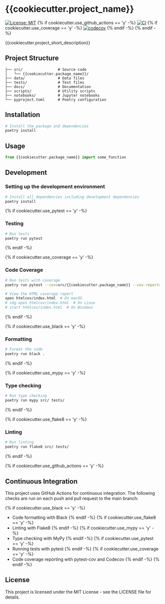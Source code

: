 # {{cookiecutter.project_name}}
[![License: MIT](https://img.shields.io/badge/License-MIT-yellow.svg)](./LICENSE)
{% if cookiecutter.use_github_actions == 'y' -%}
[![CI](https://github.com/{{cookiecutter.github_username}}/{{cookiecutter.project_slug}}/workflows/CI/badge.svg)](https://github.com/{{cookiecutter.github_username}}/{{cookiecutter.project_slug}}/actions?query=workflow%3ACI)
{% if cookiecutter.use_coverage == 'y' -%}
[![codecov](https://codecov.io/gh/{{cookiecutter.github_username}}/{{cookiecutter.project_slug}}/branch/main/graph/badge.svg)](https://codecov.io/gh/{{cookiecutter.github_username}}/{{cookiecutter.project_slug}})
{% endif -%}
{% endif -%}
<br>

{{cookiecutter.project_short_description}}

## Project Structure

```
├── src/                # Source code
│   └── {{cookiecutter.package_name}}/
├── data/               # Data files
├── tests/              # Test files
├── docs/               # Documentation
├── scripts/            # Utility scripts
├── notebooks/          # Jupyter notebooks
└── pyproject.toml      # Poetry configuration
```

## Installation

```bash
# Install the package and dependencies
poetry install
```

## Usage

```python
from {{cookiecutter.package_name}} import some_function
```

## Development

### Setting up the development environment

```bash
# Install all dependencies including development dependencies
poetry install
```

{% if cookiecutter.use_pytest == 'y' -%}
### Testing

```bash
# Run tests
poetry run pytest
```
{% endif -%}

{% if cookiecutter.use_coverage == 'y' -%}
### Code Coverage

```bash
# Run tests with coverage
poetry run pytest --cov=src/{{cookiecutter.package_name}} --cov-report=html

# View the HTML coverage report
open htmlcov/index.html  # On macOS
# xdg-open htmlcov/index.html  # On Linux
# start htmlcov/index.html  # On Windows
```
{% endif -%}

{% if cookiecutter.use_black == 'y' -%}
### Formatting

```bash
# Format the code
poetry run black .
```
{% endif -%}

{% if cookiecutter.use_mypy == 'y' -%}
### Type checking

```bash
# Run type checking
poetry run mypy src/ tests/
```
{% endif -%}

{% if cookiecutter.use_flake8 == 'y' -%}
### Linting

```bash
# Run linting
poetry run flake8 src/ tests/
```
{% endif -%}

{% if cookiecutter.use_github_actions == 'y' -%}
## Continuous Integration

This project uses GitHub Actions for continuous integration. The following checks are run on each push and pull request to the main branch:

{% if cookiecutter.use_black == 'y' -%}
- Code formatting with Black
{% endif -%}
{% if cookiecutter.use_flake8 == 'y' -%}
- Linting with Flake8
{% endif -%}
{% if cookiecutter.use_mypy == 'y' -%}
- Type checking with MyPy
{% endif -%}
{% if cookiecutter.use_pytest == 'y' -%}
- Running tests with pytest
{% endif -%}
{% if cookiecutter.use_coverage == 'y' -%}
- Code coverage reporting with pytest-cov and Codecov
{% endif -%}
{% endif -%}

## License

This project is licensed under the MIT License - see the LICENSE file for details.
